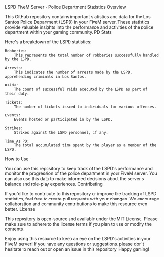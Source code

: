 LSPD FiveM Server - Police Department Statistics
Overview

This GitHub repository contains important statistics and data for the Los Santos Police Department (LSPD) in your FiveM server. These statistics provide valuable insights into the performance and activities of the police department within your gaming community.
PD Stats

Here's a breakdown of the LSPD statistics:

    Robberies:
        This represents the total number of robberies successfully handled by the LSPD.

    Arrests:
        This indicates the number of arrests made by the LSPD, apprehending criminals in Los Santos.

    Raids:
        The count of successful raids executed by the LSPD as part of their duty.

    Tickets:
        The number of tickets issued to individuals for various offenses.

    Events:
        Events hosted or participated in by the LSPD.

    Strikes:
        Strikes against the LSPD personnel, if any.

    Time As PD:
        The total accumulated time spent by the player as a member of the LSPD.

How to Use

You can use this repository to keep track of the LSPD's performance and monitor the progression of the police department in your FiveM server. You can also use this data to make informed decisions about the server's balance and role-play experiences.
Contributing

If you'd like to contribute to this repository or improve the tracking of LSPD statistics, feel free to create pull requests with your changes. We encourage collaboration and community contributions to make this resource even better.
License

This repository is open-source and available under the MIT License. Please make sure to adhere to the license terms if you plan to use or modify the contents.

Enjoy using this resource to keep an eye on the LSPD's activities in your FiveM server! If you have any questions or suggestions, please don't hesitate to reach out or open an issue in this repository. Happy gaming!
